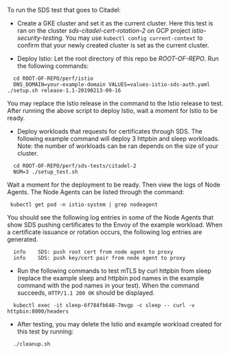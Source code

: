 To run the SDS test that goes to Citadel:
- Create a GKE cluster and set it as the current cluster.
Here this test is ran on the cluster *sds-citadel-cert-rotation-2*
on GCP project *istio-security-testing*.
You may use `kubectl config current-context` to confirm that your newly created cluster
is set as the current cluster.

- Deploy Istio:
Let the root directory of this repo be *ROOT-OF-REPO*.
Run the following commands:
```
  cd ROOT-OF-REPO/perf/istio
  DNS_DOMAIN=your-example-domain VALUES=values-istio-sds-auth.yaml ./setup.sh release-1.1-20190213-09-16
```  
You may replace the Istio release
in the command to the Istio release to test.
After running the above script to deploy Istio, wait a moment for Istio to be ready.

- Deploy workloads that requests for certificates through SDS.
The following example command will deploy 3 httpbin and sleep workloads.
Note: the number of workloads can be ran depends on the size of your cluster.
```
  cd ROOT-OF-REPO/perf/sds-tests/citadel-2
  NUM=3 ./setup_test.sh
```
Wait a moment for the deployment to be ready. Then view the logs of Node Agents.
The Node Agents can be listed through
the command:
```
 kubectl get pod -n istio-system | grep nodeagent
``` 
You should see the following log entries in some of the Node Agents that show
SDS pushing certificates to the Envoy of the example workload. When a certificate
issuance or rotation occurs, the following log entries are generated.
```
  info    SDS: push root cert from node agent to proxy
  info    SDS: push key/cert pair from node agent to proxy
```

- Run the following commands to test mTLS by curl httpbin from sleep 
(replace the example sleep and httpbin pod names in the example command with
the pod names in your test). When the command succeeds, `HTTP/1.1 200 OK` should
be displayed.
```
  kubectl exec -it sleep-6f784fb648-7mvgp -c sleep -- curl -v httpbin:8000/headers
```

- After testing, you may delete the Istio and example workload created for this test
by running:
```
  ./cleanup.sh
```